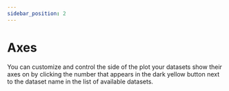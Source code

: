 ```yaml
---
sidebar_position: 2
---
```


# Axes

You can customize and control the side of the plot your datasets show their axes on by clicking the number that appears in the dark yellow button next to the dataset name in the list of available datasets. 



